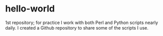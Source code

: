 # hello-world
1st repository; for practice
I work with both Perl and Python scripts nearly daily. I created a Github repository to share some of the scripts I use.
